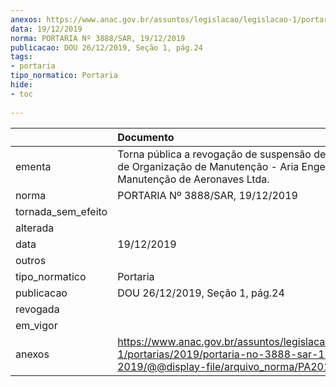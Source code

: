 ```yaml
---
anexos: https://www.anac.gov.br/assuntos/legislacao/legislacao-1/portarias/2019/portaria-no-3888-sar-19-12-2019/@@display-file/arquivo_norma/PA2019-3888.pdf
data: 19/12/2019
norma: PORTARIA Nº 3888/SAR, 19/12/2019
publicacao: DOU 26/12/2019, Seção 1, pág.24
tags:
- portaria
tipo_normatico: Portaria
hide: 
- toc 
 
---
```


|                    | Documento                                                                                                                                            |
|:-------------------|:-----------------------------------------------------------------------------------------------------------------------------------------------------|
| ementa             | Torna pública a revogação de suspensão de Certificado de Organização de Manutenção - Aria Engenharia e Manutenção de Aeronaves Ltda.                 |
| norma              | PORTARIA Nº 3888/SAR, 19/12/2019                                                                                                                     |
| tornada_sem_efeito |                                                                                                                                                      |
| alterada           |                                                                                                                                                      |
| data               | 19/12/2019                                                                                                                                           |
| outros             |                                                                                                                                                      |
| tipo_normatico     | Portaria                                                                                                                                             |
| publicacao         | DOU 26/12/2019, Seção 1, pág.24                                                                                                                      |
| revogada           |                                                                                                                                                      |
| em_vigor           |                                                                                                                                                      |
| anexos             | https://www.anac.gov.br/assuntos/legislacao/legislacao-1/portarias/2019/portaria-no-3888-sar-19-12-2019/@@display-file/arquivo_norma/PA2019-3888.pdf |